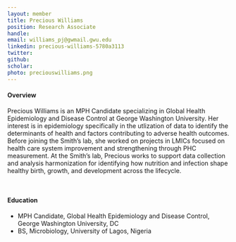 ```yaml
---
layout: member
title: Precious Williams
position: Research Associate
handle: 
email: williams_pj@gwmail.gwu.edu
linkedin: precious-williams-5780a3113
twitter: 
github:
scholar: 
photo: preciouswilliams.png
---
```


<section class="container">
<div class="col-lg-8 col-md-8 col-sm-12 col-xs-12 col-lg-2-offset col-md-offset-2">
<h4>Overview</h4>
<p>Precious Williams is an  MPH Candidate specializing in Global Health Epidemiology and Disease Control at  George Washington University. Her interest is in epidemiology specifically in the utlization of data to identify the determinants of health and factors contributing to adverse health outcomes. Before joining the Smith’s lab, she worked on projects in LMICs focused on health care system improvement and strengthening through PHC measurement. At the Smith’s lab, Precious works to support data collection and analysis harmonization  for identifying how nutrition and infection shape healthy birth, growth, and development across the lifecycle.</p>
<div class="bx space4">&nbsp;
</div>
<h4>Education</h4>
<ul>
<li>MPH Candidate, Global Health Epidemiology and Disease Control, George Washington University, DC</li>
<li>BS, Microbiology, University of Lagos, Nigeria</li>
</ul>
</div>
</section>

